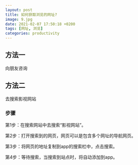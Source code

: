 ```yaml
---
layout: post
title: 如何获取浏览的网址?
image: 9.jpg
date: 2021-02-07 17:50:18 +0200
tags: [网址, 浏览]
categories: productivity
---
```

## 方法一

向朋友咨询

## 方法二

去搜索影视网站

### 步骤

第1步：在搜索网站中去搜索“影视网站”。

第2步：打开搜索到的网页，网页可以是包含多个网址的导航网页。

第3步：将网页的地址复制到app的搜索栏中，点击搜索。

第4步：等待搜索，当搜索到站点时，将自动添加到app。
